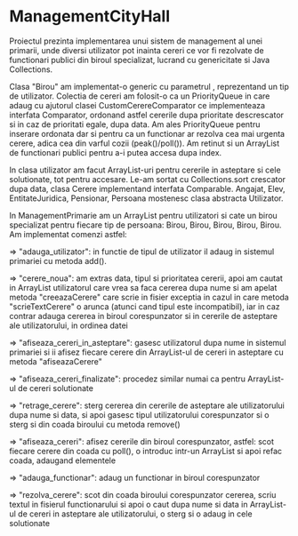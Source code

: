 # ManagementCityHall
Proiectul prezinta implementarea unui sistem de management al unei primarii, unde
diversi utilizator pot inainta cereri ce vor fi rezolvate de functionari publici din
biroul specializat, lucrand cu genericitate si Java Collections.

Clasa "Birou" am implementat-o generic cu parametrul <T>, reprezentand un tip
de utilizator. Colectia de cereri am folosit-o ca un PriorityQueue in care adaug
cu ajutorul clasei CustomCerereComparator ce implementeaza interfata Comparator,
ordonand astfel cererile dupa prioritate descrescator si in caz de prioritati egale,
dupa data. Am ales PriorityQueue pentru inserare ordonata dar si pentru ca un functionar
ar rezolva cea mai urgenta cerere, adica cea din varful cozii (peak()/poll()). Am retinut
si un ArrayList de functionari publici pentru a-i putea accesa dupa index.

In clasa utilizator am facut ArrayList-uri pentru cererile in asteptare si cele solutionate,
tot pentru accesare. Le-am sortat cu Collections.sort crescator dupa data, clasa Cerere
implementand interfata Comparable. Angajat, Elev, EntitateJuridica, Pensionar, Persoana
mostenesc clasa abstracta Utilizator.

In ManagementPrimarie am un ArrayList pentru utilizatori si cate un birou specializat
pentru fiecare tip de persoana: Birou<Angajat>, Birou<Elev>, Birou<EntitateJuridica>,
Birou<Pensionar>, Birou<Persoana>. Am implementat comenzi astfel:

=> "adauga_utilizator": in functie de tipul de utilizator il adaug in sistemul
primariei cu metoda add().

=> "cerere_noua": am extras data, tipul si prioritatea cererii, apoi am cautat
in ArrayList utilizatorul care vrea sa faca cererea dupa nume si am apelat metoda
"creeazaCerere" care scrie in fisier exceptia in cazul in care metoda "scrieTextCerere"
o arunca (atunci cand tipul este incompatibil), iar in caz contrar adauga cererea in
biroul corespunzator si in cererile de asteptare ale utilizatorului, in ordinea datei

=> "afiseaza_cereri_in_asteptare": gasesc utilizatorul dupa nume in sistemul primariei
si ii afisez fiecare cerere din ArrayList-ul de cereri in asteptare cu metoda 
"afiseazaCerere"

=> "afiseaza_cereri_finalizate": procedez similar numai ca pentru ArrayList-ul de
cereri solutionate

=> "retrage_cerere": sterg cererea din cererile de asteptare ale utilizatorului
dupa nume si data, si apoi gasesc tipul utilizatorului corespunzator si o sterg 
si din coada biroului cu metoda remove()

=> "afiseaza_cereri": afisez cererile din biroul corespunzator, astfel: scot
fiecare cerere din coada cu poll(), o introduc intr-un ArrayList si apoi refac
coada, adaugand elementele

=> "adauga_functionar": adaug un functionar in biroul corespunzator

=> "rezolva_cerere": scot din coada biroului corespunzator cererea, scriu textul
in fisierul functionarului si apoi o caut dupa nume si data in ArrayList-ul de
cereri in asteptare ale utilizatorului, o sterg si o adaug in cele solutionate
